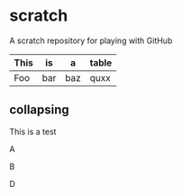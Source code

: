 # scratch
A scratch repository for playing with GitHub

This | is | a | table
--- | --- | --- | ---
Foo | bar | baz | quxx

## collapsing

This is a test

A

B

<div style="display:none;">
  C This might be hidden
</div>

D


